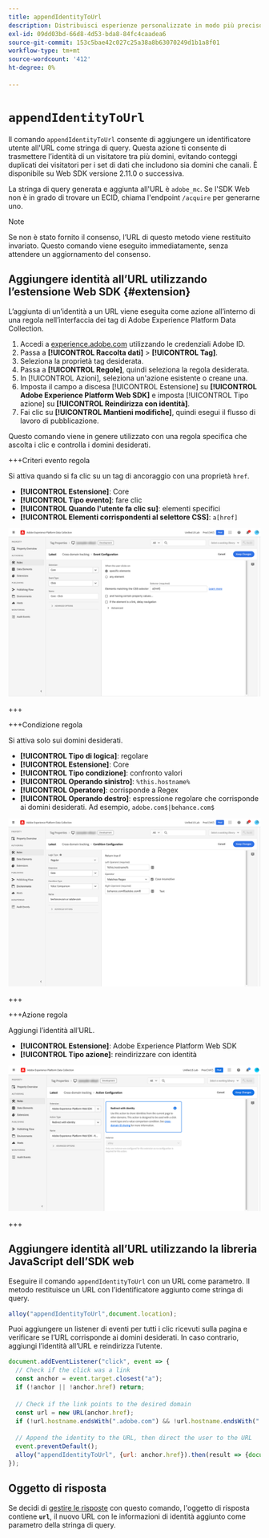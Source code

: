 ```yaml
---
title: appendIdentityToUrl
description: Distribuisci esperienze personalizzate in modo più preciso tra app, web e tra domini diversi.
exl-id: 09dd03bd-66d8-4d53-bda8-84fc4caadea6
source-git-commit: 153c5bae42c027c25a38a8b63070249d1b1a8f01
workflow-type: tm+mt
source-wordcount: '412'
ht-degree: 0%

---
```


# `appendIdentityToUrl`

Il comando `appendIdentityToUrl` consente di aggiungere un identificatore utente all&#39;URL come stringa di query. Questa azione ti consente di trasmettere l’identità di un visitatore tra più domini, evitando conteggi duplicati dei visitatori per i set di dati che includono sia domini che canali. È disponibile su Web SDK versione 2.11.0 o successiva.

La stringa di query generata e aggiunta all&#39;URL è `adobe_mc`. Se l&#39;SDK Web non è in grado di trovare un ECID, chiama l&#39;endpoint `/acquire` per generarne uno.

>[!NOTE]
>
>Se non è stato fornito il consenso, l’URL di questo metodo viene restituito invariato. Questo comando viene eseguito immediatamente, senza attendere un aggiornamento del consenso.

## Aggiungere identità all’URL utilizzando l’estensione Web SDK {#extension}

L’aggiunta di un’identità a un URL viene eseguita come azione all’interno di una regola nell’interfaccia dei tag di Adobe Experience Platform Data Collection.

1. Accedi a [experience.adobe.com](https://experience.adobe.com) utilizzando le credenziali Adobe ID.
1. Passa a **[!UICONTROL Raccolta dati]** > **[!UICONTROL Tag]**.
1. Seleziona la proprietà tag desiderata.
1. Passa a **[!UICONTROL Regole]**, quindi seleziona la regola desiderata.
1. In [!UICONTROL Azioni], seleziona un&#39;azione esistente o creane una.
1. Imposta il campo a discesa [!UICONTROL Estensione] su **[!UICONTROL Adobe Experience Platform Web SDK]** e imposta [!UICONTROL Tipo azione] su **[!UICONTROL Reindirizza con identità]**.
1. Fai clic su **[!UICONTROL Mantieni modifiche]**, quindi esegui il flusso di lavoro di pubblicazione.

Questo comando viene in genere utilizzato con una regola specifica che ascolta i clic e controlla i domini desiderati.

+++Criteri evento regola

Si attiva quando si fa clic su un tag di ancoraggio con una proprietà `href`.

* **[!UICONTROL Estensione]**: Core
* **[!UICONTROL Tipo evento]**: fare clic
* **[!UICONTROL Quando l&#39;utente fa clic su]**: elementi specifici
* **[!UICONTROL Elementi corrispondenti al selettore CSS]**: `a[href]`

![Evento regola](../assets/id-sharing-event-configuration.png)

+++

+++Condizione regola

Si attiva solo sui domini desiderati.

* **[!UICONTROL Tipo di logica]**: regolare
* **[!UICONTROL Estensione]**: Core
* **[!UICONTROL Tipo condizione]**: confronto valori
* **[!UICONTROL Operando sinistro]**: `%this.hostname%`
* **[!UICONTROL Operatore]**: corrisponde a Regex
* **[!UICONTROL Operando destro]**: espressione regolare che corrisponde ai domini desiderati. Ad esempio, `adobe.com$|behance.com$`

![Condizione regola](../assets/id-sharing-condition-configuration.png)

+++

+++Azione regola

Aggiungi l’identità all’URL.

* **[!UICONTROL Estensione]**: Adobe Experience Platform Web SDK
* **[!UICONTROL Tipo azione]**: reindirizzare con identità

![Azione regola](../assets/id-sharing-action-configuration.png)

+++

## Aggiungere identità all’URL utilizzando la libreria JavaScript dell’SDK web

Eseguire il comando `appendIdentityToUrl` con un URL come parametro. Il metodo restituisce un URL con l’identificatore aggiunto come stringa di query.

```js
alloy("appendIdentityToUrl",document.location);
```

Puoi aggiungere un listener di eventi per tutti i clic ricevuti sulla pagina e verificare se l’URL corrisponde ai domini desiderati. In caso contrario, aggiungi l’identità all’URL e reindirizza l’utente.

```js
document.addEventListener("click", event => {
  // Check if the click was a link
  const anchor = event.target.closest("a");
  if (!anchor || !anchor.href) return;

  // Check if the link points to the desired domain
  const url = new URL(anchor.href);
  if (!url.hostname.endsWith(".adobe.com") && !url.hostname.endsWith(".behance.com")) return;

  // Append the identity to the URL, then direct the user to the URL
  event.preventDefault();
  alloy("appendIdentityToUrl", {url: anchor.href}).then(result => {document.location = result.url;});
});
```

## Oggetto di risposta

Se decidi di [gestire le risposte](command-responses.md) con questo comando, l&#39;oggetto di risposta contiene **`url`**, il nuovo URL con le informazioni di identità aggiunto come parametro della stringa di query.
